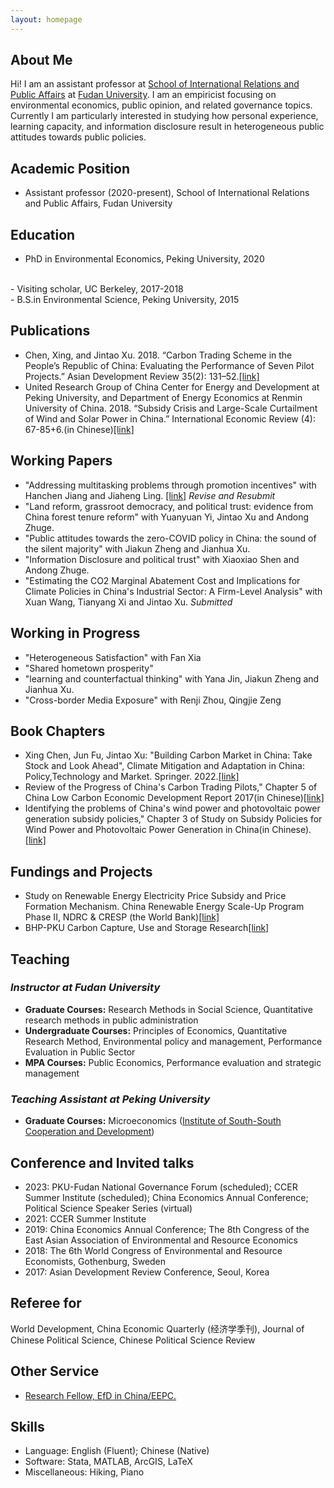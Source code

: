 ```yaml
---
layout: homepage
---
```


## About Me

Hi! I am an assistant professor at [School of International Relations and Public Affairs](https://sirpa.fudan.edu.cn/) at [Fudan University](https://www.fudan.edu.cn/en/). I am an empiricist focusing on environmental economics, public opinion, and related governance topics. Currently I am particularly interested in studying how personal experience, learning capacity, and information disclosure result in heterogeneous public attitudes towards public policies. 

## Academic Position
- Assistant professor (2020-present), School of International Relations and Public Affairs, Fudan University
 
## Education
- PhD in Environmental Economics, Peking University, 2020
<br>
- Visiting scholar, UC Berkeley, 2017-2018
<br>
- B.S.in Environmental Science, Peking University, 2015


## Publications
- Chen, Xing, and Jintao Xu. 2018. “Carbon Trading Scheme in the People’s Republic of China: Evaluating the Performance of Seven Pilot Projects.” Asian Development Review 35(2): 131–52.[[link]](https://direct.mit.edu/adev/article/35/2/131/9958/Carbon-Trading-Scheme-in-the-People-s-Republic-of)
- United Research Group of China Center for Energy and Development at Peking University, and Department of Energy Economics at Renmin University of China. 2018. “Subsidy Crisis and Large-Scale Curtailment of Wind and Solar Power in China.” International Economic Review (4): 67-85+6.(in Chinese)[[link]](https://kns.cnki.net/kcms/detail/detail.aspx?dbcode=CJFD&dbname=CJFDLAST2018&filename=GJPP201804005&uniplatform=NZKPT&v=MY23A1ckSLSZTyb5XPa4j7QkPXk3Y_fQJAJsdN2Jp5nJEjc-IgpmA_sNq0xJpMq2)


## Working Papers
- "Addressing multitasking problems through promotion incentives" with Hanchen Jiang and Jiaheng Ling. [[link]](https://papers.ssrn.com/sol3/papers.cfm?abstract_id=4449612) *Revise and Resubmit* 
- "Land reform, grassroot democracy, and political trust: evidence from China forest tenure reform" with Yuanyuan Yi, Jintao Xu and Andong Zhuge.
- "Public attitudes towards the zero-COVID policy in China: the sound of the silent majority" with Jiakun Zheng and Jianhua Xu. 
- "Information Disclosure and political trust" with Xiaoxiao Shen and Andong Zhuge.
- "Estimating the CO2 Marginal Abatement Cost and Implications for Climate Policies in China's Industrial Sector: A Firm-Level Analysis" with Xuan Wang, Tianyang Xi and Jintao Xu. *Submitted*

## Working in Progress
- "Heterogeneous Satisfaction" with Fan Xia
- "Shared hometown prosperity" 
- "learning and counterfactual thinking" with Yana Jin, Jiakun Zheng and Jianhua Xu.
- "Cross-border Media Exposure" with Renji Zhou, Qingjie Zeng

## Book Chapters
- Xing Chen, Jun Fu, Jintao Xu: "Building Carbon Market in China: Take Stock and Look Ahead", Climate Mitigation and Adaptation in China: Policy,Technology and Market.  Springer. 2022.[[link]](https://link.springer.com/book/10.1007/978-981-16-4310-1)
- Review of the Progress of China's Carbon Trading Pilots," Chapter 5 of China Low Carbon Economic Development Report 2017(in Chinese)[[link]](https://www.pishu.com.cn/skwx_ps/bookdetail?SiteID=14&ID=9313611)
- Identifying the problems of China's wind power and photovoltaic power generation subsidy policies," Chapter 3 of Study on Subsidy Policies for Wind Power and Photovoltaic Power Generation in China(in Chinese).[[link]](http://www.csspw.com.cn/booksdetail_15923_2075299_0.jhtml)


## Fundings and Projects
- Study on Renewable Energy Electricity Price Subsidy and Price Formation Mechanism. China Renewable Energy Scale-Up Program Phase II, NDRC & CRESP (the World Bank)[[link]](https://projects.worldbank.org/en/projects-operations/project-detail/P127033?lang=en)
- BHP-PKU Carbon Capture, Use and Storage Research[[link]](https://www.nsd.pku.edu.cn/ccus/ccus/project/271707.htm)


## Teaching
### *Instructor at Fudan University*
- **Graduate Courses:** Research Methods in Social Science, Quantitative research methods in public administration
- **Undergraduate Courses:** Principles of Economics, Quantitative Research Method, Environmental policy and management, Performance Evaluation in Public Sector
- **MPA Courses:** Public Economics, Performance evaluation and strategic management

### *Teaching Assistant at Peking University*
- **Graduate Courses:** Microeconomics ([Institute of South-South Cooperation and Development](https://www.isscad.pku.edu.cn/))

## Conference and Invited talks
- 2023: PKU-Fudan National Governance Forum (scheduled); CCER Summer Institute (scheduled); China Economics Annual Conference; Political Science Speaker Series (virtual)
- 2021: CCER Summer Institute
- 2019: China Economics Annual Conference; The 8th Congress of the East Asian Association of Environmental and Resource Economics
- 2018: The 6th World Congress of Environmental and Resource Economists, Gothenburg, Sweden
- 2017: Asian Development Review Conference, Seoul, Korea

## Referee for
World Development, China Economic Quarterly (经济学季刊), Journal of Chinese Political Science, Chinese Political Science Review

## Other Service
- [Research Fellow, EfD in China/EEPC.](https://www.efdinitiative.org/about-efd/people/chen-xing)

## Skills
- Language: English (Fluent); Chinese (Native)
- Software: Stata, MATLAB, ArcGIS, LaTeX
- Miscellaneous: Hiking, Piano

